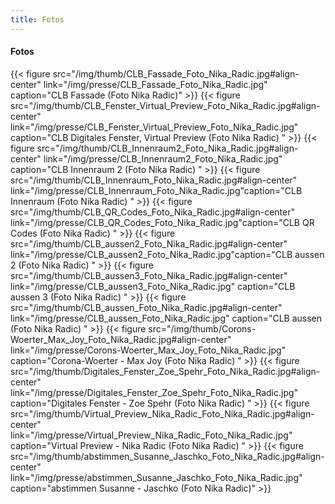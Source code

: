 ```yaml
---
title: Fotos
---
```


#### Fotos

{{< figure src="/img/thumb/CLB_Fassade_Foto_Nika_Radic.jpg#align-center" link="/img/presse/CLB_Fassade_Foto_Nika_Radic.jpg" caption="CLB Fassade (Foto Nika Radic)" >}}
{{< figure src="/img/thumb/CLB_Fenster_Virtual_Preview_Foto_Nika_Radic.jpg#align-center" link="/img/presse/CLB_Fenster_Virtual_Preview_Foto_Nika_Radic.jpg" caption="CLB Digitales Fenster, Virtual Preview (Foto Nika Radic) " >}}
{{< figure src="/img/thumb/CLB_Innenraum2_Foto_Nika_Radic.jpg#align-center" link="/img/presse/CLB_Innenraum2_Foto_Nika_Radic.jpg" caption="CLB Innenraum 2 (Foto Nika Radic) " >}}
{{< figure src="/img/thumb/CLB_Innenraum_Foto_Nika_Radic.jpg#align-center" link="/img/presse/CLB_Innenraum_Foto_Nika_Radic.jpg"caption="CLB Innenraum (Foto Nika Radic) " >}}
{{< figure src="/img/thumb/CLB_QR_Codes_Foto_Nika_Radic.jpg#align-center" link="/img/presse/CLB_QR_Codes_Foto_Nika_Radic.jpg"caption="CLB QR Codes (Foto Nika Radic) " >}}
{{< figure src="/img/thumb/CLB_aussen2_Foto_Nika_Radic.jpg#align-center" link="/img/presse/CLB_aussen2_Foto_Nika_Radic.jpg"caption="CLB aussen 2 (Foto Nika Radic) " >}}
{{< figure src="/img/thumb/CLB_aussen3_Foto_Nika_Radic.jpg#align-center" link="/img/presse/CLB_aussen3_Foto_Nika_Radic.jpg" caption="CLB aussen 3 (Foto Nika Radic) " >}}
{{< figure src="/img/thumb/CLB_aussen_Foto_Nika_Radic.jpg#align-center" link="/img/presse/CLB_aussen_Foto_Nika_Radic.jpg" caption="CLB aussen (Foto Nika Radic) " >}}
{{< figure src="/img/thumb/Corons-Woerter_Max_Joy_Foto_Nika_Radic.jpg#align-center" link="/img/presse/Corons-Woerter_Max_Joy_Foto_Nika_Radic.jpg" caption="Corona-Woerter - Max Joy (Foto Nika Radic) " >}}
{{< figure src="/img/thumb/Digitales_Fenster_Zoe_Spehr_Foto_Nika_Radic.jpg#align-center" link="/img/presse/Digitales_Fenster_Zoe_Spehr_Foto_Nika_Radic.jpg" caption="Digitales Fenster - Zoe Spehr (Foto Nika Radic) " >}}
{{< figure src="/img/thumb/Virtual_Preview_Nika_Radic_Foto_Nika_Radic.jpg#align-center" link="/img/presse/Virtual_Preview_Nika_Radic_Foto_Nika_Radic.jpg" caption="Virtual Preview - Nika Radic (Foto Nika Radic) " >}}
{{< figure src="/img/thumb/abstimmen_Susanne_Jaschko_Foto_Nika_Radic.jpg#align-center" link="/img/presse/abstimmen_Susanne_Jaschko_Foto_Nika_Radic.jpg" caption="abstimmen Susanne - Jaschko (Foto Nika Radic)" >}}
